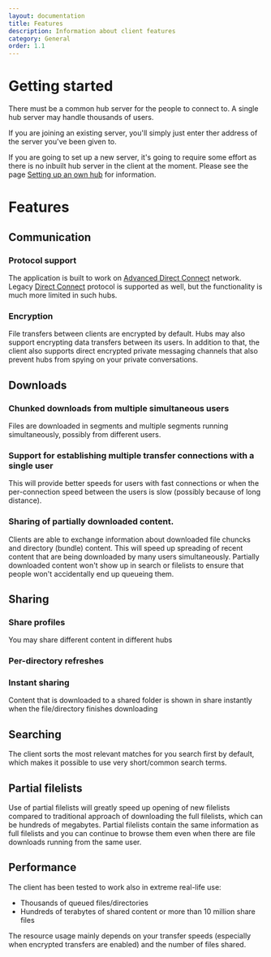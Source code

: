 ```yaml
---
layout: documentation
title: Features
description: Information about client features
category: General
order: 1.1
---
```


# Getting started


There must be a common hub server for the people to connect to. A single hub server may handle thousands of users.

If you are joining an existing server, you'll simply just enter ther address of the server you've been given to.

If you are going to set up a new server, it's going to require some effort as there is no inbuilt hub server in the client at the moment. Please see the page [Setting up an own hub](/docs/running-a-hub.html) for information.


# Features


## Communication

### Protocol support

The application is built to work on [Advanced Direct Connect](https://en.wikipedia.org/wiki/Advanced_Direct_Connect) network. Legacy [Direct Connect](https://en.wikipedia.org/wiki/Direct_Connect_(protocol)) protocol is supported as well, but the functionality is much more limited in such hubs.

### Encryption

File transfers between clients are encrypted by default. Hubs may also support encrypting data transfers between its users. In addition to that, the client also supports direct encrypted private messaging channels that also prevent hubs from spying on your private conversations.


## Downloads

### Chunked downloads from multiple simultaneous users

Files are downloaded in segments and multiple segments running simultaneously, possibly from different users.

### Support for establishing multiple transfer connections with a single user

This will provide better speeds for users with fast connections or when the per-connection speed between the users is slow (possibly because of long distance).

### Sharing of partially downloaded content.

Clients are able to exchange information about downloaded file chuncks and directory (bundle) content. This will speed up spreading of recent content that are being downloaded by many users simultaneously. Partially downloaded content won't show up in search or filelists to ensure that people won't accidentally end up queueing them.


## Sharing

### Share profiles

You may share different content in different hubs

### Per-directory refreshes

### Instant sharing

Content that is downloaded to a shared folder is shown in share instantly when the file/directory finishes downloading

## Searching

The client sorts the most relevant matches for you search first by default, which makes it possible to use very short/common search terms.

## Partial filelists

Use of partial filelists will greatly speed up opening of new filelists compared to traditional approach of downloading the full filelists, which can be hundreds of megabytes. Partial filelists contain the same information as full filelists and you can continue to browse them even when there are file downloads running from the same user.


## Performance

The client has been tested to work also in extreme real-life use: 

* Thousands of queued files/directories
* Hundreds of terabytes of shared content or more than 10 million share files

The resource usage mainly depends on your transfer speeds (especially when encrypted transfers are enabled) and the number of files shared.